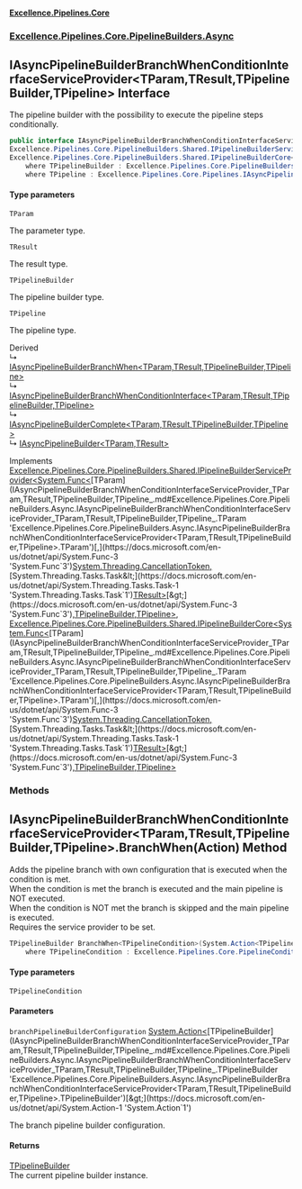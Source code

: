 #### [Excellence.Pipelines.Core](Excellence.Pipelines.md 'Excellence.Pipelines')
### [Excellence.Pipelines.Core.PipelineBuilders.Async](Excellence.Pipelines.md#Excellence.Pipelines.Core.PipelineBuilders.Async 'Excellence.Pipelines.Core.PipelineBuilders.Async')

## IAsyncPipelineBuilderBranchWhenConditionInterfaceServiceProvider<TParam,TResult,TPipelineBuilder,TPipeline> Interface

The pipeline builder with the possibility to execute the pipeline steps conditionally.

```csharp
public interface IAsyncPipelineBuilderBranchWhenConditionInterfaceServiceProvider<TParam,TResult,out TPipelineBuilder,out TPipeline> :
Excellence.Pipelines.Core.PipelineBuilders.Shared.IPipelineBuilderServiceProvider<System.Func<TParam, System.Threading.CancellationToken, System.Threading.Tasks.Task<TResult>>, TPipelineBuilder, TPipeline>,
Excellence.Pipelines.Core.PipelineBuilders.Shared.IPipelineBuilderCore<System.Func<TParam, System.Threading.CancellationToken, System.Threading.Tasks.Task<TResult>>, TPipelineBuilder, TPipeline>
    where TPipelineBuilder : Excellence.Pipelines.Core.PipelineBuilders.Async.IAsyncPipelineBuilderBranchWhenConditionInterfaceServiceProvider<TParam, TResult, TPipelineBuilder, TPipeline>
    where TPipeline : Excellence.Pipelines.Core.Pipelines.IAsyncPipeline<TParam, TResult>
```
#### Type parameters

<a name='Excellence.Pipelines.Core.PipelineBuilders.Async.IAsyncPipelineBuilderBranchWhenConditionInterfaceServiceProvider_TParam,TResult,TPipelineBuilder,TPipeline_.TParam'></a>

`TParam`

The parameter type.

<a name='Excellence.Pipelines.Core.PipelineBuilders.Async.IAsyncPipelineBuilderBranchWhenConditionInterfaceServiceProvider_TParam,TResult,TPipelineBuilder,TPipeline_.TResult'></a>

`TResult`

The result type.

<a name='Excellence.Pipelines.Core.PipelineBuilders.Async.IAsyncPipelineBuilderBranchWhenConditionInterfaceServiceProvider_TParam,TResult,TPipelineBuilder,TPipeline_.TPipelineBuilder'></a>

`TPipelineBuilder`

The pipeline builder type.

<a name='Excellence.Pipelines.Core.PipelineBuilders.Async.IAsyncPipelineBuilderBranchWhenConditionInterfaceServiceProvider_TParam,TResult,TPipelineBuilder,TPipeline_.TPipeline'></a>

`TPipeline`

The pipeline type.

Derived  
&#8627; [IAsyncPipelineBuilderBranchWhen&lt;TParam,TResult,TPipelineBuilder,TPipeline&gt;](IAsyncPipelineBuilderBranchWhen_TParam,TResult,TPipelineBuilder,TPipeline_.md 'Excellence.Pipelines.Core.PipelineBuilders.Async.IAsyncPipelineBuilderBranchWhen<TParam,TResult,TPipelineBuilder,TPipeline>')  
&#8627; [IAsyncPipelineBuilderBranchWhenConditionInterface&lt;TParam,TResult,TPipelineBuilder,TPipeline&gt;](IAsyncPipelineBuilderBranchWhenConditionInterface_TParam,TResult,TPipelineBuilder,TPipeline_.md 'Excellence.Pipelines.Core.PipelineBuilders.Async.IAsyncPipelineBuilderBranchWhenConditionInterface<TParam,TResult,TPipelineBuilder,TPipeline>')  
&#8627; [IAsyncPipelineBuilderComplete&lt;TParam,TResult,TPipelineBuilder,TPipeline&gt;](IAsyncPipelineBuilderComplete_TParam,TResult,TPipelineBuilder,TPipeline_.md 'Excellence.Pipelines.Core.PipelineBuilders.Async.IAsyncPipelineBuilderComplete<TParam,TResult,TPipelineBuilder,TPipeline>')  
&#8627; [IAsyncPipelineBuilder&lt;TParam,TResult&gt;](IAsyncPipelineBuilder_TParam,TResult_.md 'Excellence.Pipelines.Core.PipelineBuilders.IAsyncPipelineBuilder<TParam,TResult>')

Implements [Excellence.Pipelines.Core.PipelineBuilders.Shared.IPipelineBuilderServiceProvider&lt;](IPipelineBuilderServiceProvider_TPipelineDelegate,TPipelineBuilder,TPipeline_.md 'Excellence.Pipelines.Core.PipelineBuilders.Shared.IPipelineBuilderServiceProvider<TPipelineDelegate,TPipelineBuilder,TPipeline>')[System.Func&lt;](https://docs.microsoft.com/en-us/dotnet/api/System.Func-3 'System.Func`3')[TParam](IAsyncPipelineBuilderBranchWhenConditionInterfaceServiceProvider_TParam,TResult,TPipelineBuilder,TPipeline_.md#Excellence.Pipelines.Core.PipelineBuilders.Async.IAsyncPipelineBuilderBranchWhenConditionInterfaceServiceProvider_TParam,TResult,TPipelineBuilder,TPipeline_.TParam 'Excellence.Pipelines.Core.PipelineBuilders.Async.IAsyncPipelineBuilderBranchWhenConditionInterfaceServiceProvider<TParam,TResult,TPipelineBuilder,TPipeline>.TParam')[,](https://docs.microsoft.com/en-us/dotnet/api/System.Func-3 'System.Func`3')[System.Threading.CancellationToken](https://docs.microsoft.com/en-us/dotnet/api/System.Threading.CancellationToken 'System.Threading.CancellationToken')[,](https://docs.microsoft.com/en-us/dotnet/api/System.Func-3 'System.Func`3')[System.Threading.Tasks.Task&lt;](https://docs.microsoft.com/en-us/dotnet/api/System.Threading.Tasks.Task-1 'System.Threading.Tasks.Task`1')[TResult](IAsyncPipelineBuilderBranchWhenConditionInterfaceServiceProvider_TParam,TResult,TPipelineBuilder,TPipeline_.md#Excellence.Pipelines.Core.PipelineBuilders.Async.IAsyncPipelineBuilderBranchWhenConditionInterfaceServiceProvider_TParam,TResult,TPipelineBuilder,TPipeline_.TResult 'Excellence.Pipelines.Core.PipelineBuilders.Async.IAsyncPipelineBuilderBranchWhenConditionInterfaceServiceProvider<TParam,TResult,TPipelineBuilder,TPipeline>.TResult')[&gt;](https://docs.microsoft.com/en-us/dotnet/api/System.Threading.Tasks.Task-1 'System.Threading.Tasks.Task`1')[&gt;](https://docs.microsoft.com/en-us/dotnet/api/System.Func-3 'System.Func`3')[,](IPipelineBuilderServiceProvider_TPipelineDelegate,TPipelineBuilder,TPipeline_.md 'Excellence.Pipelines.Core.PipelineBuilders.Shared.IPipelineBuilderServiceProvider<TPipelineDelegate,TPipelineBuilder,TPipeline>')[TPipelineBuilder](IAsyncPipelineBuilderBranchWhenConditionInterfaceServiceProvider_TParam,TResult,TPipelineBuilder,TPipeline_.md#Excellence.Pipelines.Core.PipelineBuilders.Async.IAsyncPipelineBuilderBranchWhenConditionInterfaceServiceProvider_TParam,TResult,TPipelineBuilder,TPipeline_.TPipelineBuilder 'Excellence.Pipelines.Core.PipelineBuilders.Async.IAsyncPipelineBuilderBranchWhenConditionInterfaceServiceProvider<TParam,TResult,TPipelineBuilder,TPipeline>.TPipelineBuilder')[,](IPipelineBuilderServiceProvider_TPipelineDelegate,TPipelineBuilder,TPipeline_.md 'Excellence.Pipelines.Core.PipelineBuilders.Shared.IPipelineBuilderServiceProvider<TPipelineDelegate,TPipelineBuilder,TPipeline>')[TPipeline](IAsyncPipelineBuilderBranchWhenConditionInterfaceServiceProvider_TParam,TResult,TPipelineBuilder,TPipeline_.md#Excellence.Pipelines.Core.PipelineBuilders.Async.IAsyncPipelineBuilderBranchWhenConditionInterfaceServiceProvider_TParam,TResult,TPipelineBuilder,TPipeline_.TPipeline 'Excellence.Pipelines.Core.PipelineBuilders.Async.IAsyncPipelineBuilderBranchWhenConditionInterfaceServiceProvider<TParam,TResult,TPipelineBuilder,TPipeline>.TPipeline')[&gt;](IPipelineBuilderServiceProvider_TPipelineDelegate,TPipelineBuilder,TPipeline_.md 'Excellence.Pipelines.Core.PipelineBuilders.Shared.IPipelineBuilderServiceProvider<TPipelineDelegate,TPipelineBuilder,TPipeline>'), [Excellence.Pipelines.Core.PipelineBuilders.Shared.IPipelineBuilderCore&lt;](IPipelineBuilderCore_TPipelineDelegate,TPipelineBuilder,TPipeline_.md 'Excellence.Pipelines.Core.PipelineBuilders.Shared.IPipelineBuilderCore<TPipelineDelegate,TPipelineBuilder,TPipeline>')[System.Func&lt;](https://docs.microsoft.com/en-us/dotnet/api/System.Func-3 'System.Func`3')[TParam](IAsyncPipelineBuilderBranchWhenConditionInterfaceServiceProvider_TParam,TResult,TPipelineBuilder,TPipeline_.md#Excellence.Pipelines.Core.PipelineBuilders.Async.IAsyncPipelineBuilderBranchWhenConditionInterfaceServiceProvider_TParam,TResult,TPipelineBuilder,TPipeline_.TParam 'Excellence.Pipelines.Core.PipelineBuilders.Async.IAsyncPipelineBuilderBranchWhenConditionInterfaceServiceProvider<TParam,TResult,TPipelineBuilder,TPipeline>.TParam')[,](https://docs.microsoft.com/en-us/dotnet/api/System.Func-3 'System.Func`3')[System.Threading.CancellationToken](https://docs.microsoft.com/en-us/dotnet/api/System.Threading.CancellationToken 'System.Threading.CancellationToken')[,](https://docs.microsoft.com/en-us/dotnet/api/System.Func-3 'System.Func`3')[System.Threading.Tasks.Task&lt;](https://docs.microsoft.com/en-us/dotnet/api/System.Threading.Tasks.Task-1 'System.Threading.Tasks.Task`1')[TResult](IAsyncPipelineBuilderBranchWhenConditionInterfaceServiceProvider_TParam,TResult,TPipelineBuilder,TPipeline_.md#Excellence.Pipelines.Core.PipelineBuilders.Async.IAsyncPipelineBuilderBranchWhenConditionInterfaceServiceProvider_TParam,TResult,TPipelineBuilder,TPipeline_.TResult 'Excellence.Pipelines.Core.PipelineBuilders.Async.IAsyncPipelineBuilderBranchWhenConditionInterfaceServiceProvider<TParam,TResult,TPipelineBuilder,TPipeline>.TResult')[&gt;](https://docs.microsoft.com/en-us/dotnet/api/System.Threading.Tasks.Task-1 'System.Threading.Tasks.Task`1')[&gt;](https://docs.microsoft.com/en-us/dotnet/api/System.Func-3 'System.Func`3')[,](IPipelineBuilderCore_TPipelineDelegate,TPipelineBuilder,TPipeline_.md 'Excellence.Pipelines.Core.PipelineBuilders.Shared.IPipelineBuilderCore<TPipelineDelegate,TPipelineBuilder,TPipeline>')[TPipelineBuilder](IAsyncPipelineBuilderBranchWhenConditionInterfaceServiceProvider_TParam,TResult,TPipelineBuilder,TPipeline_.md#Excellence.Pipelines.Core.PipelineBuilders.Async.IAsyncPipelineBuilderBranchWhenConditionInterfaceServiceProvider_TParam,TResult,TPipelineBuilder,TPipeline_.TPipelineBuilder 'Excellence.Pipelines.Core.PipelineBuilders.Async.IAsyncPipelineBuilderBranchWhenConditionInterfaceServiceProvider<TParam,TResult,TPipelineBuilder,TPipeline>.TPipelineBuilder')[,](IPipelineBuilderCore_TPipelineDelegate,TPipelineBuilder,TPipeline_.md 'Excellence.Pipelines.Core.PipelineBuilders.Shared.IPipelineBuilderCore<TPipelineDelegate,TPipelineBuilder,TPipeline>')[TPipeline](IAsyncPipelineBuilderBranchWhenConditionInterfaceServiceProvider_TParam,TResult,TPipelineBuilder,TPipeline_.md#Excellence.Pipelines.Core.PipelineBuilders.Async.IAsyncPipelineBuilderBranchWhenConditionInterfaceServiceProvider_TParam,TResult,TPipelineBuilder,TPipeline_.TPipeline 'Excellence.Pipelines.Core.PipelineBuilders.Async.IAsyncPipelineBuilderBranchWhenConditionInterfaceServiceProvider<TParam,TResult,TPipelineBuilder,TPipeline>.TPipeline')[&gt;](IPipelineBuilderCore_TPipelineDelegate,TPipelineBuilder,TPipeline_.md 'Excellence.Pipelines.Core.PipelineBuilders.Shared.IPipelineBuilderCore<TPipelineDelegate,TPipelineBuilder,TPipeline>')
### Methods

<a name='Excellence.Pipelines.Core.PipelineBuilders.Async.IAsyncPipelineBuilderBranchWhenConditionInterfaceServiceProvider_TParam,TResult,TPipelineBuilder,TPipeline_.BranchWhen_TPipelineCondition_(System.Action_TPipelineBuilder_)'></a>

## IAsyncPipelineBuilderBranchWhenConditionInterfaceServiceProvider<TParam,TResult,TPipelineBuilder,TPipeline>.BranchWhen<TPipelineCondition>(Action<TPipelineBuilder>) Method

Adds the pipeline branch with own configuration that is executed when the condition is met.  
When the condition is met the branch is executed and the main pipeline is NOT executed.  
When the condition is NOT met the branch is skipped and the main pipeline is executed.  
Requires the service provider to be set.

```csharp
TPipelineBuilder BranchWhen<TPipelineCondition>(System.Action<TPipelineBuilder> branchPipelineBuilderConfiguration)
    where TPipelineCondition : Excellence.Pipelines.Core.PipelineConditions.IAsyncPipelineCondition<TParam>;
```
#### Type parameters

<a name='Excellence.Pipelines.Core.PipelineBuilders.Async.IAsyncPipelineBuilderBranchWhenConditionInterfaceServiceProvider_TParam,TResult,TPipelineBuilder,TPipeline_.BranchWhen_TPipelineCondition_(System.Action_TPipelineBuilder_).TPipelineCondition'></a>

`TPipelineCondition`
#### Parameters

<a name='Excellence.Pipelines.Core.PipelineBuilders.Async.IAsyncPipelineBuilderBranchWhenConditionInterfaceServiceProvider_TParam,TResult,TPipelineBuilder,TPipeline_.BranchWhen_TPipelineCondition_(System.Action_TPipelineBuilder_).branchPipelineBuilderConfiguration'></a>

`branchPipelineBuilderConfiguration` [System.Action&lt;](https://docs.microsoft.com/en-us/dotnet/api/System.Action-1 'System.Action`1')[TPipelineBuilder](IAsyncPipelineBuilderBranchWhenConditionInterfaceServiceProvider_TParam,TResult,TPipelineBuilder,TPipeline_.md#Excellence.Pipelines.Core.PipelineBuilders.Async.IAsyncPipelineBuilderBranchWhenConditionInterfaceServiceProvider_TParam,TResult,TPipelineBuilder,TPipeline_.TPipelineBuilder 'Excellence.Pipelines.Core.PipelineBuilders.Async.IAsyncPipelineBuilderBranchWhenConditionInterfaceServiceProvider<TParam,TResult,TPipelineBuilder,TPipeline>.TPipelineBuilder')[&gt;](https://docs.microsoft.com/en-us/dotnet/api/System.Action-1 'System.Action`1')

The branch pipeline builder configuration.

#### Returns
[TPipelineBuilder](IAsyncPipelineBuilderBranchWhenConditionInterfaceServiceProvider_TParam,TResult,TPipelineBuilder,TPipeline_.md#Excellence.Pipelines.Core.PipelineBuilders.Async.IAsyncPipelineBuilderBranchWhenConditionInterfaceServiceProvider_TParam,TResult,TPipelineBuilder,TPipeline_.TPipelineBuilder 'Excellence.Pipelines.Core.PipelineBuilders.Async.IAsyncPipelineBuilderBranchWhenConditionInterfaceServiceProvider<TParam,TResult,TPipelineBuilder,TPipeline>.TPipelineBuilder')  
The current pipeline builder instance.